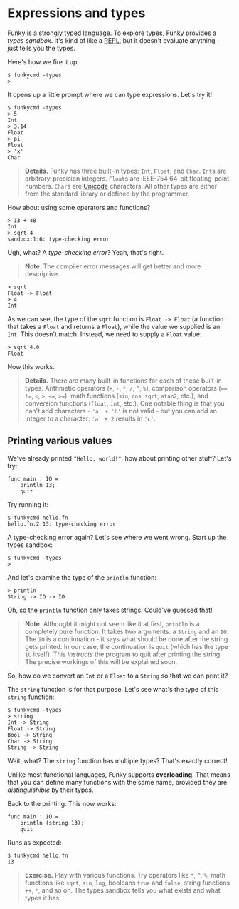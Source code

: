 # Expressions and types

Funky is a strongly typed language. To explore types, Funky provides a _types sandbox_. It's kind of like a [REPL](https://en.wikipedia.org/wiki/Read%E2%80%93eval%E2%80%93print_loop), but it doesn't evaluate anything - just tells you the types.

Here's how we fire it up:

```
$ funkycmd -types
>
```

It opens up a little prompt where we can type expressions. Let's try it!

```
$ funkycmd -types
> 5
Int
> 3.14
Float
> pi
Float
> 'x'
Char
```

> **Details.** Funky has three built-in types: `Int`, `Float`, and `Char`. `Int`s are arbitrary-precision integers. `Float`s are IEEE-754 64-bit floating-point numbers. `Char`s are [Unicode](https://en.wikipedia.org/wiki/Unicode) characters. All other types are either from the standard library or defined by the programmer.

How about using some operators and functions?

```
> 13 + 48
Int
> sqrt 4
sandbox:1:6: type-checking error
```

Ugh, what? A _type-checking error_? Yeah, that's right.

> **Note**. The compiler error messages will get better and more descriptive.

```
> sqrt
Float -> Float
> 4
Int
```

As we can see, the type of the `sqrt` function is `Float -> Float` (a function that takes a `Float` and returns a `Float`), while the value we supplied is an `Int`. This doesn't match. Instead, we need to supply a `Float` value:

```
> sqrt 4.0
Float
```

Now this works.

> **Details.** There are many built-in functions for each of these built-in types. Arithmetic operators (`+`, `-`, `*`, `/`, `^`, `%`), comparison operators (`==`, `!=`, `<`, `>`, `<=`, `>=`), math functions (`sin`, `cos`, `sqrt`, `atan2`, etc.), and conversion functions (`float`, `int`, etc.). One notable thing is that you can't add characters - `'a' + 'b'` is not valid - but you can add an integer to a character: `'a' + 2` results in `'c'`.

## Printing various values

We've already printed `"Hello, world!"`, how about printing other stuff? Let's try:

```funky
func main : IO =
    println 13;
    quit
```

Try running it:

```
$ funkycmd hello.fn
hello.fn:2:13: type-checking error
```

A type-checking error again? Let's see where we went wrong. Start up the types sandbox:

```
$ funkycmd -types
>
```

And let's examine the type of the `println` function:

```
> println
String -> IO -> IO
```

Oh, so the `println` function only takes strings. Could've guessed that!

> **Note.** Althought it might not seem like it at first, `println` is a completely pure function. It takes two arguments: a `String` and an `IO`. The `IO` is a continuation - it says what should be done after the string gets printed. In our case, the continuation is `quit` (which has the type `IO` itself). This _instructs_ the program to quit after printing the string. The precise workings of this will be explained soon.

So, how do we convert an `Int` or a `Float` to a `String` so that we can print it?

The `string` function is for that purpose. Let's see what's the type of this `string` function:

```
$ funkycmd -types
> string
Int -> String
Float -> String
Bool -> String
Char -> String
String -> String
```

Wait, what? The `string` function has multiple types? That's exactly correct!

Unlike most functional languages, Funky supports **overloading**. That means that you can define many functions with the same name, provided they are _distinguishible_ by their types.

Back to the printing. This now works:

```funky
func main : IO =
    println (string 13);
    quit
```

Runs as expected:

```
$ funkycmd hello.fn
13
```

> **Exercise.** Play with various functions. Try operators like `*`, `^`, `%`, math functions like `sqrt`, `sin`, `log`, booleans `true` and `false`, string functions `++`, `*`, and so on. The types sandbox tells you what exists and what types it has.
